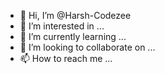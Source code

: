 - 👋 Hi, I’m @Harsh-Codezee
- 👀 I’m interested in ...
- 🌱 I’m currently learning ...
- 💞️ I’m looking to collaborate on ...
- 📫 How to reach me ...

<!---
Harsh-Codezee/Harsh-Codezee is a ✨ special ✨ repository because its `README.md` (this file) appears on your GitHub profile.
You can click the Preview link to take a look at your changes.
--->
